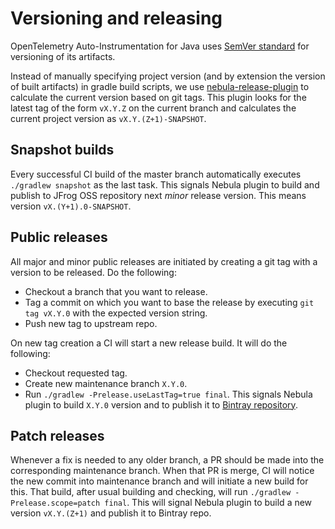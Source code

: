 # Versioning and releasing

OpenTelemetry Auto-Instrumentation for Java uses [SemVer standard](https://semver.org) for versioning of its artifacts.

Instead of manually specifying project version (and by extension the version of built artifacts)
in gradle build scripts, we use [nebula-release-plugin](https://github.com/nebula-plugins/nebula-release-plugin)
to calculate the current version based on git tags. This plugin looks for the latest tag of the form
`vX.Y.Z` on the current branch and calculates the current project version as `vX.Y.(Z+1)-SNAPSHOT`.

## Snapshot builds
Every successful CI build of the master branch automatically executes `./gradlew snapshot` as the last task.
This signals Nebula plugin to build and publish to JFrog OSS repository next _minor_ release version.
This means version `vX.(Y+1).0-SNAPSHOT`.

## Public releases
All major and minor public releases are initiated by creating a git tag with a version to be released.
Do the following:
- Checkout a branch that you want to release.
- Tag a commit on which you want to base the release by executing `git tag vX.Y.0` with the expected version string.
- Push new tag to upstream repo.

On new tag creation a CI will start a new release build.
It will do the following:
- Checkout requested tag.
- Create new maintenance branch `X.Y.0`.
- Run `./gradlew -Prelease.useLastTag=true final`. 
This signals Nebula plugin to build `X.Y.0` version and to publish it to [Bintray repository](https://bintray.com/open-telemetry/maven).

## Patch releases
Whenever a fix is needed to any older branch, a PR should be made into the corresponding maintenance branch.
When that PR is merge, CI will notice the new commit into maintenance branch and will initiate a new build for this.
That build, after usual building and checking, will run `./gradlew -Prelease.scope=patch final`.
This will signal Nebula plugin to build a new version `vX.Y.(Z+1)` and publish it to Bintray repo. 
